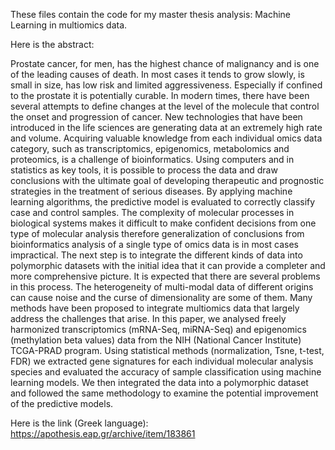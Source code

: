 These files contain the code for my master thesis analysis: Machine Learning in multiomics data.

Here is the abstract:

Prostate cancer, for men, has the highest chance of malignancy and is one of the leading causes of death. 
In most cases it tends to grow slowly, is small in size, has low risk and limited aggressiveness. Especially 
if confined to the prostate it is potentially curable. In modern times, there have been several attempts to 
define changes at the level of the molecule that control the onset and progression of cancer.
New technologies that have been introduced in the life sciences are generating data at an extremely high rate and volume. 
Acquiring valuable knowledge from each individual omics data category, such as transcriptomics, epigenomics, 
metabolomics and proteomics, is a challenge of bioinformatics. Using computers and in statistics as key tools, 
it is possible to process the data and draw conclusions with the ultimate goal of developing therapeutic 
and prognostic strategies in the treatment of serious diseases. By applying machine learning algorithms, 
the predictive model is evaluated to correctly classify case and control samples. The complexity of molecular 
processes in biological systems makes it difficult to make confident decisions from one type of molecular analysis 
therefore generalization of conclusions from bioinformatics analysis of a single type of omics data is in most cases impractical.
The next step is to integrate the different kinds of data into polymorphic datasets with the initial idea that 
it can provide a completer and more comprehensive picture. It is expected that there are several problems in this process.
The heterogeneity of multi-modal data of different origins can cause noise and the curse of dimensionality are some of them.
Many methods have been proposed to integrate multiomics data that largely address the challenges that arise. In this paper, 
we analysed freely harmonized transcriptomics (mRNA-Seq, miRNA-Seq) and epigenomics (methylation beta values) data from the 
NIH (National Cancer Institute) TCGA-PRAD program. Using statistical methods (normalization, Tsne, t-test, FDR) we extracted 
gene signatures for each individual molecular analysis species and evaluated the accuracy of sample classification 
using machine learning models. We then integrated the data into a polymorphic dataset and followed the same methodology to 
examine the potential improvement of the predictive models.

Here is the link (Greek language): https://apothesis.eap.gr/archive/item/183861

